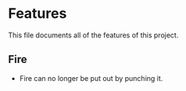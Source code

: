# Features

This file documents all of the features of this project.

## Fire

- Fire can no longer be put out by punching it.
